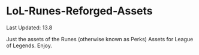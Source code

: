 # LoL-Runes-Reforged-Assets
Last Updated: 13.8

Just the assets of the Runes (otherwise known as Perks) Assets for League of Legends. Enjoy.
